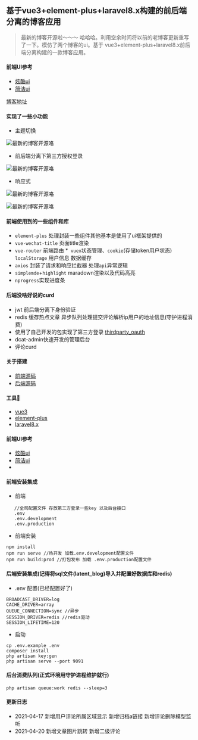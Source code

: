 ## 基于vue3+element-plus+laravel8.x构建的前后端分离的博客应用

> 最新的博客开源啦～～～ 哈哈哈。利用空余时间将以前的老博客更新重写了一下。模仿了两个博客的ui。基于 vue3+element-plus+laravel8.x前后端分离构建的一款博客应用。

#### 前端UI参考
 * [炫酷ui](https://88250.b3log.org/)
 * [简洁ui](https://www.louislivi.com/)
 
 
[博客地址](https://pltrue.top/)


#### 实现了一些小功能

* 主题切换

![最新的博客开源咯](https://cdn.learnku.com/uploads/images/202104/27/32593/75p9l93jEn.gif!large)

* 前后端分离下第三方授权登录

![最新的博客开源咯](https://cdn.learnku.com/uploads/images/202104/27/32593/3odHRNEdIO.gif!large)
* 响应式

![最新的博客开源咯](https://cdn.learnku.com/uploads/images/202104/27/32593/Fshu0ybfGF.png!large)

![最新的博客开源咯](https://cdn.learnku.com/uploads/images/202104/27/32593/dKLNrACCAC.png!large)
  


#### 前端使用到的一些组件和库
   * `element-plus` 处理封装一些组件其他基本是使用了ui框架提供的
   * `vue-wechat-title` 页面title渲染
   * `vue-router` 前端路由
   *` vuex`状态管理、`cookie`(存储token用户状态) `localStorage` 用户信息 数据缓存
   * `axios` 封装了请求和响应拦截器 处理`api`异常逻辑
   * `simplemde`+`highlight` maradown渲染以及代码高亮
   * `nprogress`实现进度条
   
   
#### 后端没啥好说的curd
  *  jwt 前后端分离下身份验证
  *  redis 缓存热点文章 异步队列处理提交评论解析ip用户的地址信息(守护进程消费)
  *  使用了自己开发的包实现了第三方登录 [thirdparty_oauth](https://github.com/pl1998/thirdparty_oauth)
  * dcat-admin快速开发的管理后台
  * 评论curd
  
 
 #### 关于搭建 
 
  * [前端源码](/app/)
  * [后端源码](/apiblog/)
  
#### 工具🔧  
  * [vue3](https://www.vue3js.cn/docs/zh)
  * [element-plus](https://github.com/element-plus/element-plus)
  * [laravel8.x](https://learnku.com/docs/laravel/8.x/upgrade/9352)
  
#### 前端UI参考
  * [炫酷ui](https://88250.b3log.org/)
  * [简洁ui](https://www.louislivi.com/)
  *

 
#### 前端安装集成

  * 前端
```shell script
   //全局配置文件 存放第三方登录一些key 以及后台接口
   .env
   .env.development
   .env.production
```  
  * 前端安装
  ```shell script
npm install
npm run serve //热开发 加载.env.development配置文件
npm run build:prod //打包发布 加载 .env.production配置文件
```

#### 后端安装集成(记得将sql文件(latent_blog)导入并配置好数据库和redis)
  * .env 配置(已经配置好了)

```shell script
BROADCAST_DRIVER=log 
CACHE_DRIVER=array 
QUEUE_CONNECTION=sync //异步
SESSION_DRIVER=redis //redis驱动
SESSION_LIFETIME=120

```
  * 启动 
```shell script
cp .env.example .env
composer install
php artisan key:gen
php artisan serve --port 9091
```   
#### 后台消费队列(正式环境用守护进程维护就行)
```shell script
php artisan queue:work redis --sleep=3
```

#### 更新日志 
  * 2021-04-17 新增用户评论所属区域显示 新增归档a链接 新增评论删除模型监听
  * 2021-04-20 新增文章图片跳转 新增二级评论
  
